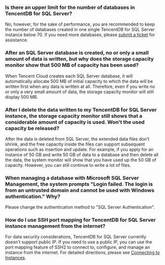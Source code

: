
### Is there an upper limit for the number of databases in TencentDB for SQL Server?
No; however, for the sake of performance, you are recommended to keep the number of databases created in one single TencentDB for SQL Server instance below 70. If you need more databases, please [submit a ticket](https://console.cloud.tencent.com/workorder/category) for assistance.

### After an SQL Server database is created, no or only a small amount of data is written, but why does the storage capacity monitor show that 500 MB of capacity has been used?
When Tencent Cloud creates each SQL Server database, it will automatically allocate 500 MB of initial capacity to which the data will be written first when any data is written at all.
Therefore, even if you write no or only a very small amount of data, the storage capacity monitor will still display 500 MB.

### After I delete the data written to my TencentDB for SQL Server instance, the storage capacity monitor still shows that a considerable amount of capacity is used. Won't the used capacity be released?
After the data is deleted from SQL Server, the extended data files don't shrink, and the free capacity inside the files can support subsequent operations such as insertion and update.
For example, if you apply for an instance of 50 GB and write 50 GB of data to a database and then delete all the data, the system monitor will show that you have used up the 50 GB of capacity. However, you can still continue to write a lot of files.

### When managing a database with Microsoft SQL Server Management, the system prompts "Login failed. The login is from an untrusted domain and cannot be used with Windows authentication." Why?
Please change the authentication method to "SQL Server Authentication".

### How do I use SSH port mapping for TencentDB for SQL Server instance management from the internet?
For data security considerations, TencentDB for SQL Server currently doesn't support public IP. If you need to use a public IP, you can use the port mapping feature of SSH2 to connect to, configure, and manage an instance from the internet. For detailed directions, please see [Connecting to Instances](https://cloud.tencent.com/document/product/238/11627).














